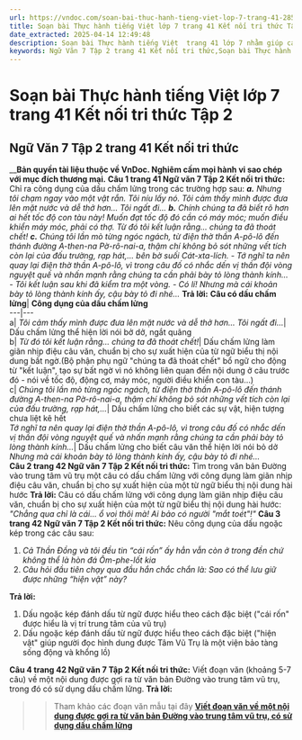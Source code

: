 ```yaml
---
url: https://vndoc.com/soan-bai-thuc-hanh-tieng-viet-lop-7-trang-41-285807
title: Soạn bài Thực hành tiếng Việt lớp 7 trang 41 Kết nối tri thức Tập 2 - VnDoc.com
date_extracted: 2025-04-14 12:49:48
description: Soạn bài Thực hành tiếng Việt  trang 41 lớp 7 nhằm giúp các em HS đạt kết quả tốt trong quá trình làm bài tập và học tập môn Ngữ văn lớp 7 sách Kết nối tri thức.
keywords: Ngữ Văn 7 Tập 2 trang 41 Kết nối tri thức,Soạn bài Thực hành tiếng Việt lớp 7 trang 41 Kết nối tri thức Tập 2,Soạn Văn 7 Tập 2 trang 41 Kết nối tri thức,Thực hành tiếng Việt lớp 7 trang 41 Kết nối tri thức Tập 2,Soạn bài Thực hành tiếng Việt trang 41 lớp 7 Kết nối tri thức Tập 2,Thực hành tiếng Việt trang 41 lớp 7 Kết nối tri thức Tập 2,Soạn Văn 7 trang 41 Tập 2 Kết nối tri thức,Ngữ văn 7 trang 41 Tập 2 Kết nối tri thức
---
```


# Soạn bài Thực hành tiếng Việt lớp 7 trang 41 Kết nối tri thức Tập 2
## **Ngữ Văn 7 Tập 2 trang 41 Kết nối tri thức**
 __**Bản quyền tài liệu thuộc về VnDoc. Nghiêm cấm mọi hành vi sao chép với mục đích thương mại.**
**Câu 1 trang 41 Ngữ văn 7 Tập 2 Kết nối tri thức:** Chỉ ra công dụng của dấu chấm lửng trong các trường hợp sau:
_**a.** Nhưng tôi chạm ngay vào một vật rắn. Tôi níu lấy nó. Tôi cảm thấy mình được đưa lên mặt nước và dễ thở hơn… Tôi ngất đi…_
 _**b.** Chính chúng ta đã biết rõ hơn ai hết tốc độ con tàu này\! Muốn đạt tốc độ đó cần có máy móc; muốn điều khiển máy móc, phải có thợ. Từ đó tôi kết luận rằng… chúng ta đã thoát chết\!_
_**c.** Chúng tôi lần mò từng ngóc ngách, từ điện thờ thần A-pô-lô đến thánh đường A-then-na Pờ-rô-nai-a, thậm chí không bỏ sót những vết tích còn lại của đấu trường, rạp hát,… bên bờ suối Cát-xta-lích._
_\- Tớ nghĩ ta nên quay lại điện thờ thần A-pô-lô, vì trong câu đố có nhắc dến vị thần đội vòng nguyệt quế và nhấn mạnh rằng chúng ta cần phải bày tỏ lòng thành kính… - Tôi kết luận sau khi đã kiểm tra một vòng._
_\- Có lí\! Nhưng mà cái khoản bày tỏ lòng thành kính ấy, cậu bày tỏ đi nhé…_
**Trả lời:**
**Câu có dấu chấm lửng**| **Công dụng của dấu chấm lửng**  
---|---  
a|  _Tôi cảm thấy mình được đưa lên mặt nước và dễ thở hơn… Tôi ngất đi…_|  Dấu chấm lửng thể hiện lời nói bở dở, ngắt quãng  
b|  _Từ đó tôi kết luận rằng… chúng ta đã thoát chết\!_|  Dấu chấm lửng làm giãn nhịp điệu câu văn, chuẩn bị cho sự xuất hiện của từ ngữ biểu thị nội dung bất ngờ.\(Bộ phận phụ ngữ "chúng ta đã thoát chết" bổ ngữ cho động từ "kết luận", tạo sự bất ngờ vì nó không liên quan đến nội dung ở câu trước đó - nói về tốc độ, động cơ, máy móc, người điều khiển con tàu...\)  
c|  _Chúng tôi lần mò từng ngóc ngách, từ điện thờ thần A-pô-lô đến thánh đường A-then-na Pờ-rô-nai-a, thậm chí không bỏ sót những vết tích còn lại của đấu trường, rạp hát,…_|  Dấu chấm lửng cho biết các sự vật, hiện tượng chưa liệt kê hết  
 _Tớ nghĩ ta nên quay lại điện thờ thần A-pô-lô, vì trong câu đố có nhắc dến vị thần đội vòng nguyệt quế và nhấn mạnh rằng chúng ta cần phải bày tỏ lòng thành kính…_|  Dấu chấm lửng cho biết câu văn thể hiện lời nói bỏ dở  
 _Nhưng mà cái khoản bày tỏ lòng thành kính ấy, cậu bày tỏ đi nhé…_  
**Câu 2 trang 42 Ngữ văn 7 Tập 2 Kết nối tri thức:** Tìm trong văn bản Đường vào trung tâm vũ trụ một câu có dấu chấm lửng với công dụng làm giãn nhịp điệu câu văn, chuẩn bị cho sự xuất hiện của một từ ngữ biểu thị nội dung hài hước
**Trả lời:**
Câu có dấu chấm lửng với công dụng làm giãn nhịp điệu câu văn, chuẩn bị cho sự xuất hiện của một từ ngữ biểu thị nội dung hài hước:
_"Chẳng qua chỉ là cái... ổ voi thôi mà\! Ai bảo có người "mắt toét"\!"_
**Câu 3 trang 42 Ngữ văn 7 Tập 2 Kết nối tri thức:** Nêu công dụng của dấu ngoặc kép trong các câu sau:
  1. _Cả Thần Đồng và tôi đều tin “cái rốn” ấy hẳn vẫn còn ở trong đền chứ không thể là hòn đá Ôm-phe-lốt kia_
  2.  _Câu hỏi đầu tiên chạy qua đầu hắn chắc chắn là: Sao có thể lưu giữ được những “hiện vật” này?_

**Trả lời:**
  1. Dấu ngoặc kép đánh dấu từ ngữ được hiểu theo cách đặc biệt \("cái rốn" được hiểu là vị trí trung tâm của vũ trụ\)
  2. Dấu ngoặc kép đánh dấu từ ngữ được hiểu theo cách đặc biệt \("hiện vật" giúp người đọc hình dung được Tâm Vũ Trụ là một viện bảo tàng sống động và khổng lồ\)

**Câu 4 trang 42 Ngữ văn 7 Tập 2 Kết nối tri thức:** Viết đoạn văn \(khoảng 5-7 câu\) về một nội dung được gợi ra từ văn bản Đường vào trung tâm vũ trụ, trong đó có sử dụng dấu chấm lửng.
**Trả lời:**
>> Tham khảo các đoạn văn mẫu tại đây **[Viết đoạn văn về một nội dung được gợi ra từ văn bản Đường vào trung tâm vũ trụ, có sử dụng dấu chấm lửng](<https://vndoc.com/viet-doan-van-ve-mot-noi-dung-duoc-goi-ra-tu-van-ban-duong-vao-trung-tam-vu-tru-289146>)**
